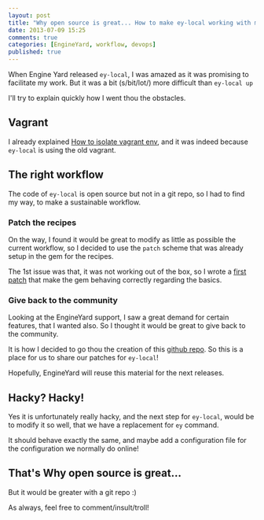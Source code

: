 ```yaml
---
layout: post
title: "Why open source is great... How to make ey-local working with mysql and unicorn"
date: 2013-07-09 15:25
comments: true
categories: [EngineYard, workflow, devops]
published: true
---
```


When Engine Yard released `ey-local`, I was amazed as it was promising to facilitate my work. But it was a bit (s/bit/lot/) more difficult than `ey-local up`

I'll try to explain quickly how I went thou the obstacles.
<!-- more -->

## Vagrant

I already explained [How to isolate vagrant env](/blog/2013/07/09/how-to-isolate-vagrant-env/), and it was indeed because `ey-local` is using the old vagrant.

## The right workflow

The code of `ey-local` is open source but not in a git repo, so I had to find my way, to make a sustainable workflow.

### Patch the recipes

On the way, I found it would be great to modify as little as possible the current workflow, so I decided to use the `patch` scheme that was already setup in the gem for the recipes.

The 1st issue was that, it was not working out of the box, so I wrote a [first patch](https://github.com/pierreozoux/patches_ey-local/blob/master/patches/required.patch) that make the gem behaving correctly regarding the basics.

### Give back to the community

Looking at the EngineYard support, I saw a great demand for certain features, that I wanted also. So I thought it would be great to give back to the community.

It is how I decided to go thou the creation of this [github repo](https://github.com/pierreozoux/patches_ey-local). So this is a place for us to share our patches for `ey-local`!

Hopefully, EngineYard will reuse this material for the next releases.

## Hacky? Hacky!

Yes it is unfortunately really hacky, and the next step for `ey-local`, would be to modify it so well, that we have a replacement for `ey` command.

It should behave exactly the same, and maybe add a configuration file for the configuration we normally do online!

## That's Why open source is great...

But it would be greater with a git repo :)

As always, feel free to comment/insult/troll!
